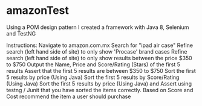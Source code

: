 # amazonTest
Using a POM design pattern I created a framework with Java 8, Selenium and TestNG

Instructions:
Navigate to amazon.com.mx
Search for "ipad air case"
Refine search (left hand side of site) to only show 'Procase' brand cases
Refine search (left hand side of site) to only show results between the price $350 to $750
Output the Name, Price and Score/Rating (Stars) of the first 5 results
Assert that the first 5 results are between $350 to $750
Sort the first 5 results by price (Using Java)
Sort the first 5 results by Score/Rating (Using Java)
Sort the first 5 results by price (Using Java) and Assert using testng / Junit that you have sorted the items correctly.
Based on Score and Cost recommend the item a user should purchase
